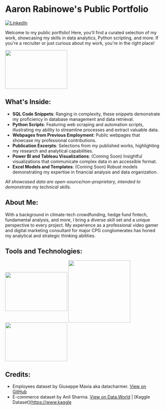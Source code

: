 # Aaron Rabinowe's Public Portfolio 

[![LinkedIn](https://img.shields.io/badge/LinkedIn-Aaron_Rabinowe-blue?style=flat-square&logo=linkedin)](https://www.linkedin.com/in/arabinowe/)

Welcome to my public portfolio! Here, you'll find a curated selection of my work, showcasing my skills in data analytics, Python scripting, and more. If you're a recruiter or just curious about my work, you're in the right place!


<a href="url"><img src="https://user-images.githubusercontent.com/29517585/211059284-e9ce08ad-d1c1-4fad-844f-724ea9b62add.jpg" align="center" height="125" width="200"></a>

## What's Inside:

- **SQL Code Snippets**: Ranging in complexity, these snippets demonstrate my proficiency in database management and data retrieval.
- **Python Scripts**: Featuring web scraping and automation scripts, illustrating my ability to streamline processes and extract valuable data.
- **Webpages from Previous Employment**: Public webpages that showcase my professional contributions.
- **Publication Excerpts**: Selections from my published works, highlighting my research and analytical capabilities.
- **Power BI and Tableau Visualizations**: (Coming Soon) Insightful visualizations that communicate complex data in an accessible format.
- **Excel Models and Templates**: (Coming Soon) Robust models demonstrating my expertise in financial analysis and data organization.

*All showcased data are open-source/non-proprietary, intended to demonstrate my technical skills.*

## About Me:

With a background in climate-tech crowdfunding, hedge fund fintech, fundamental analysis, and more, I bring a diverse skill set and a unique perspective to every project. My experience as a professional video gamer and digital marketing consultant for major CPG conglomerates has honed my analytical and strategic thinking abilities.

## Tools and Technologies:

<a href="url"><img src="https://i0.wp.com/learn.onemonth.com/wp-content/uploads/2019/07/image2-1.png?w=600&ssl=1" align="center" height="125" width="200"></a>
<a href="url"><img src="https://logodownload.org/wp-content/uploads/2019/10/python-logo-0.png" align="center" height="200" width="200"></a>
<a href="url"><img src="https://logos-world.net/wp-content/uploads/2021/10/Tableau-Logo-700x394.png" align="center" height="125" width="200"></a>

## Credits:

- Employees dataset by Giuseppe Maxia aka datacharmer. [View on GitHub](https://github.com/datacharmer/test_db)
- E-commerce dataset by Anil Sharma. [View on Data.World](https://data.world/anilsharma87) | [Kaggle Dataset](https://www.kaggle

